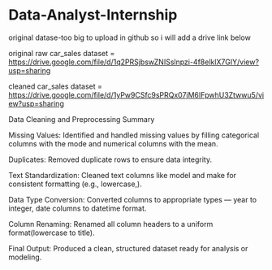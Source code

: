 # Data-Analyst-Internship

original datase-too big to upload in github so i will add a drive link below

original raw car_sales dataset = https://drive.google.com/file/d/1q2PRSjbswZNISslnpzi-4f8elklX7GIY/view?usp=sharing

cleaned car_sales dataset = https://drive.google.com/file/d/1yPw9CSfc9sPRQx07jM6IFpwhU3Ztwwu5/view?usp=sharing

Data Cleaning and Preprocessing Summary

Missing Values: Identified and handled missing values by filling categorical columns with the mode and numerical columns with the mean.

Duplicates: Removed duplicate rows to ensure data integrity.

Text Standardization: Cleaned text columns like model and make for consistent formatting (e.g., lowercase,).

Data Type Conversion: Converted columns to appropriate types — year to integer, date columns to datetime format.

Column Renaming: Renamed all column headers to a uniform format(lowercase to title).

Final Output: Produced a clean, structured dataset ready for analysis or modeling.

